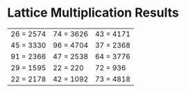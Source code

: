 # Lattice Multiplication Results

|   |   |   |
|---|---|---|
| 26 = 2574 | 74 = 3626 | 43 = 4171 |
| 45 = 3330 | 96 = 4704 | 37 = 2368 |
| 91 = 2366 | 47 = 2538 | 64 = 3776 |
| 29 = 1595 | 22 = 220 | 72 = 936 |
| 22 = 2178 | 42 = 1092 | 73 = 4818 |
